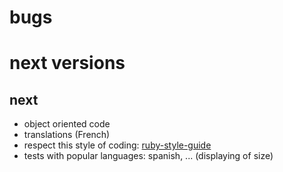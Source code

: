 # bugs

# next versions

## next

* object oriented code
* translations (French)
* respect this style of coding: [ruby-style-guide](https://github.com/bbatsov/ruby-style-guide)
* tests with popular languages: spanish, ... (displaying of size)
